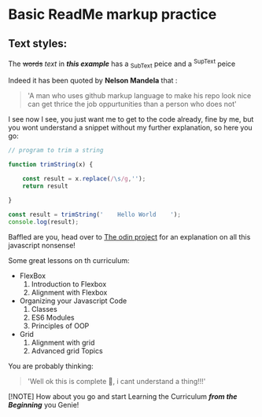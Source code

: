 # Basic ReadMe markup practice

## Text styles:

The ~~words~~ *text* in ***this example*** has a <sub>SubText</sub> peice and a <sup> SupText</sup> peice

Indeed it has been quoted by **Nelson Mandela** that :
>'A man who uses github markup language to make his repo look nice can get thrice the job oppurtunities than a person who does not'

I see now I see, you just want me to get to the code already, fine by me, but you wont understand a snippet without my further explanation, so here you go:

```javascript
// program to trim a string

function trimString(x) {

    const result = x.replace(/\s/g,'');
    return result

}

const result = trimString('    Hello World    ');
console.log(result);
```

Baffled are you, head over to [The odin project](https://www.theodinproject.com/) for an explanation on all this javascript nonsense!

Some great lessons on th curriculum:

- FlexBox
  1. Introduction to Flexbox
  2. Alignment with Flexbox
- Organizing your Javascript Code
  1. Classes
  2. ES6 Modules
  3. Principles of OOP 
- Grid
  1. Alignment with grid
  2. Advanced grid Topics

You are probably thinking:
>'Well ok this is complete :poop:, i cant understand a thing!!!'

[!NOTE]
How about you go and start Learning the Curriculum ***from the Beginning*** you Genie!